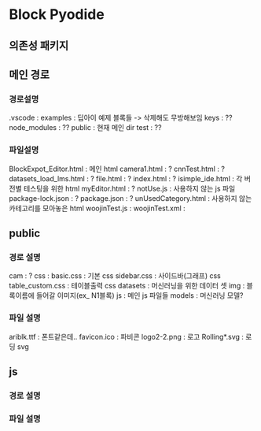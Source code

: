 # Block Pyodide

## 의존성 패키지
### 

## 메인 경로
### 경로설명
.vscode : 
examples : 딥아이 예제 블록들 -> 삭제해도 무방해보임
keys : ??
node_modules : ??
public : 현재 메인 dir
test : ??

### 파일설명
BlockExpot_Editor.html : 메인 html
camera1.html : ?
cnnTest.html : ?
datasets_load_lms.html : ?
file.html : ?
index.html : ?
isimple_ide.html : 각 버전별 테스팅을 위한 html
myEditor.html : ?
notUse.js : 사용하지 않는 js 파일
package-lock.json : ?
package.json : ?
unUsedCategory.html : 사용하지 않는 카테고리를 모아놓은 html
woojinTest.js : 
woojinTest.xml :

## public
### 경로 설명
cam : ?
css : 
    basic.css : 기본 css
    sidebar.css : 사이드바(그래프) css
    table_custom.css : 테이블출력 css
datasets : 머신러닝을 위한 데이터 셋
img : 블록이름에 들어갈 이미지(ex_ N1블록)
js : 메인 js 파일들
models : 머신러닝 모델?
### 파일 설명
ariblk.ttf : 폰트같은데..
favicon.ico : 파비콘
logo2-2.png : 로고
Rolling*.svg : 로딩 svg


## js
### 경로 설명

### 파일 설명
